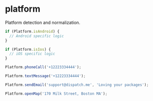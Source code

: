 platform
==========

Platform detection and normalization.

```js
if (Platform.isAndroid) {
  // Android specific logic
}

if (Platform.isIos) {
  // iOS specific logic
}

Platform.phoneCall('+12223334444');

Platform.textMessage('+12223334444');

Platform.sendEmail('support@dispatch.me', 'Loving your packages');

Platform.openMap('170 Milk Street, Boston MA');
```
